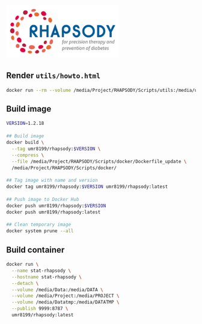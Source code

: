 # <img src="utils/RHAPSODY_Logo_WEB_Color.png" width="300" />

## Render `utils/howto.html`
``` sh
docker run --rm --volume /media/Project/RHAPSODY/Scripts/utils:/media/utils umr8199/rhapsody:latest Rscript -e 'rmarkdown::render("/media/utils/howto.Rmd", encoding = "UTF-8")'
```

## Build image
``` sh
VERSION=1.2.18

## Build image
docker build \
  --tag umr8199/rhapsody:$VERSION \
  --compress \
  --file /media/Project/RHAPSODY/Scripts/docker/Dockerfile_update \
  /media/Project/RHAPSODY/Scripts/docker/

## Tag image with name and version
docker tag umr8199/rhapsody:$VERSION umr8199/rhapsody:latest

## Push image to Docker Hub
docker push umr8199/rhapsody:$VERSION
docker push umr8199/rhapsody:latest

## Clean temporary image
docker system prune --all
```
 
## Build container
``` sh
docker run \
  --name stat-rhapsody \
  --hostname stat-rhapsody \
  --detach \
  --volume /media/Data:/media/DATA \
  --volume /media/Project:/media/PROJECT \
  --volume /media/Datatmp:/media/DATATMP \
  --publish 9999:8787 \
  umr8199/rhapsody:latest
```
